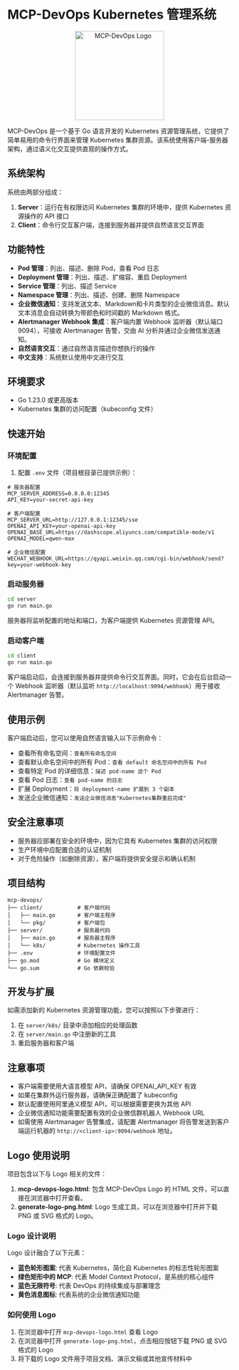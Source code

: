 # MCP-DevOps Kubernetes 管理系统

<div align="center">
  <img src="mcp-devops-logo.png" alt="MCP-DevOps Logo" width="200" />
</div>

MCP-DevOps 是一个基于 Go 语言开发的 Kubernetes 资源管理系统，它提供了简单易用的命令行界面来管理 Kubernetes 集群资源。该系统使用客户端-服务器架构，通过语义化交互提供直观的操作方式。

## 系统架构

系统由两部分组成：

1. **Server**：运行在有权限访问 Kubernetes 集群的环境中，提供 Kubernetes 资源操作的 API 接口
2. **Client**：命令行交互客户端，连接到服务器并提供自然语言交互界面

## 功能特性

- **Pod 管理**：列出、描述、删除 Pod，查看 Pod 日志
- **Deployment 管理**：列出、描述、扩缩容、重启 Deployment
- **Service 管理**：列出、描述 Service
- **Namespace 管理**：列出、描述、创建、删除 Namespace
- **企业微信通知**：支持发送文本、Markdown和卡片类型的企业微信消息。默认文本消息会自动转换为带颜色和时间戳的 Markdown 格式。
- **Alertmanager Webhook 集成**：客户端内置 Webhook 监听器（默认端口 9094），可接收 Alertmanager 告警，交由 AI 分析并通过企业微信发送通知。
- **自然语言交互**：通过自然语言描述你想执行的操作
- **中文支持**：系统默认使用中文进行交互

## 环境要求

- Go 1.23.0 或更高版本
- Kubernetes 集群的访问配置（kubeconfig 文件）

## 快速开始

### 环境配置

1. 配置 `.env` 文件（项目根目录已提供示例）：

```
# 服务器配置
MCP_SERVER_ADDRESS=0.0.0.0:12345
API_KEY=your-secret-api-key

# 客户端配置
MCP_SERVER_URL=http://127.0.0.1:12345/sse
OPENAI_API_KEY=your-openai-api-key
OPENAI_BASE_URL=https://dashscope.aliyuncs.com/compatible-mode/v1
OPENAI_MODEL=qwen-max

# 企业微信配置
WECHAT_WEBHOOK_URL=https://qyapi.weixin.qq.com/cgi-bin/webhook/send?key=your-webhook-key
```

### 启动服务器

```bash
cd server
go run main.go
```

服务器将监听配置的地址和端口，为客户端提供 Kubernetes 资源管理 API。

### 启动客户端

```bash
cd client
go run main.go
```

客户端启动后，会连接到服务器并提供命令行交互界面。同时，它会在后台启动一个 Webhook 监听器（默认监听 `http://localhost:9094/webhook`）用于接收 Alertmanager 告警。

## 使用示例

客户端启动后，您可以使用自然语言输入以下示例命令：

- 查看所有命名空间：`查看所有命名空间`
- 查看默认命名空间中的所有 Pod：`查看 default 命名空间中的所有 Pod`
- 查看特定 Pod 的详细信息：`描述 pod-name 这个 Pod`
- 查看 Pod 日志：`查看 pod-name 的日志`
- 扩展 Deployment：`将 deployment-name 扩展到 3 个副本`
- 发送企业微信通知：`发送企业微信消息"Kubernetes集群重启完成"`

## 安全注意事项

- 服务器应部署在安全的环境中，因为它具有 Kubernetes 集群的访问权限
- 生产环境中应配置合适的认证机制
- 对于危险操作（如删除资源），客户端将提供安全提示和确认机制

## 项目结构

```
mcp-devops/
├── client/           # 客户端代码
│   ├── main.go       # 客户端主程序
│   └── pkg/          # 客户端包
├── server/           # 服务器代码
│   ├── main.go       # 服务器主程序
│   └── k8s/          # Kubernetes 操作工具
├── .env              # 环境配置文件
├── go.mod            # Go 模块定义
└── go.sum            # Go 依赖校验
```

## 开发与扩展

如需添加新的 Kubernetes 资源管理功能，您可以按照以下步骤进行：

1. 在 `server/k8s/` 目录中添加相应的处理函数
2. 在 `server/main.go` 中注册新的工具
3. 重启服务器和客户端

## 注意事项

- 客户端需要使用大语言模型 API，请确保 OPENAI_API_KEY 有效
- 如果在集群外运行服务器，请确保正确配置了 kubeconfig
- 默认配置使用阿里通义模型 API，可以根据需要更换为其他 API
- 企业微信通知功能需要配置有效的企业微信群机器人 Webhook URL
- 如需使用 Alertmanager 告警集成，请配置 Alertmanager 将告警发送到客户端运行机器的 `http://<client-ip>:9094/webhook` 地址。

## Logo 使用说明

项目包含以下与 Logo 相关的文件：

1. **mcp-devops-logo.html**: 包含 MCP-DevOps Logo 的 HTML 文件，可以直接在浏览器中打开查看。
2. **generate-logo-png.html**: Logo 生成工具，可以在浏览器中打开并下载 PNG 或 SVG 格式的 Logo。

### Logo 设计说明

Logo 设计融合了以下元素：

- **蓝色轮形图案**: 代表 Kubernetes，简化自 Kubernetes 的标志性轮形图案
- **绿色矩形中的 MCP**: 代表 Model Context Protocol，是系统的核心组件
- **蓝色无限符号**: 代表 DevOps 的持续集成与部署理念
- **黄色消息图标**: 代表系统的企业微信通知功能

### 如何使用 Logo

1. 在浏览器中打开 `mcp-devops-logo.html` 查看 Logo
2. 在浏览器中打开 `generate-logo-png.html`，点击相应按钮下载 PNG 或 SVG 格式的 Logo
3. 将下载的 Logo 文件用于项目文档、演示文稿或其他宣传材料中
